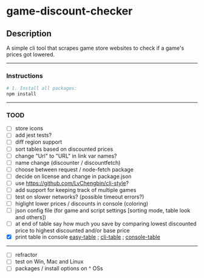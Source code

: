 # game-discount-checker

## Description

A simple cli tool that scrapes game store websites to check if a game's prices got lowered.

---

### Instructions

```bash
# 1. Install all packages:
npm install
```

---

### TOOD

- [ ] store icons
- [ ] add jest tests?
- [ ] diff region support
- [ ] sort tables based on discounted prices
- [ ] change "Url" to "URL" in link var names?
- [ ] name change (discounter / discountfetch)
- [ ] choose between request / node-fetch package
- [ ] decide on license and change in package.json
- [ ] use <https://github.com/LvChengbin/cli-style>?
- [ ] add support for keeping track of multiple games
- [ ] test on slower networks? (possible timeout errors?)
- [ ] higlight lower prices / discounts in console (coloring)
- [ ] json config file (for game and script settings [sorting mode, table look and others])
- [ ] at end of table say how much you save by comparing lowest discounted price to highest discounted and/or base price
- [X] print table in console [easy-table](https://www.npmjs.com/package/easy-table) ; [cli-table](https://github.com/Automattic/cli-table) ; [console-table](https://github.com/LvChengbin/console-table)

---

- [ ] refractor
- [ ] test on Win, Mac and Linux
- [ ] packages / install options on ^ OSs
